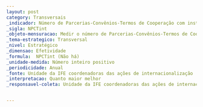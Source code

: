 ```yaml
---
layout: post
category: Transversais
_indicador: Número de Parcerias-Convênios-Termos de Cooperação com instituições internacionais de ensino e de pesquisa /
_sigla: NPCTint
_objeto-mensuracao: Medir o número de Parcerias-Convênios-Termos de Cooperação com instituições internacionais de ensino e pesquisa (capacidade da IFES em firmar Parcerias Convênios-Termos de Cooperação com instituições internacionais de ensino e pesquisa)
_tema-estrategico: Transversal
_nivel: Estratégico
_dimensao: Efetividade
_formula:  NPCTint (Não há)
_unidade-medida: Número inteiro positivo
_periodicidade: Anual
_fonte: Unidade da IFE coordenadoras das ações de internacionalização
_interpretacao: Quanto maior melhor
_responsavel-coleta: Unidade da IFE coordenadoras das ações de internacionalização 


---
```

